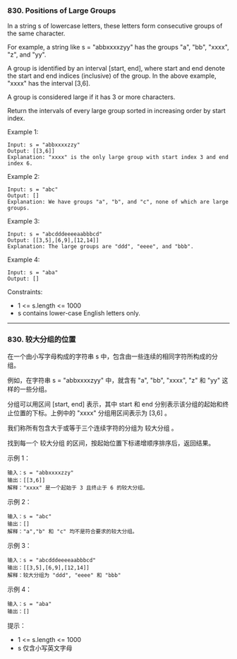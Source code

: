 ### 830. Positions of Large Groups
In a string s of lowercase letters, these letters form consecutive groups of the same character.

For example, a string like s = "abbxxxxzyy" has the groups "a", "bb", "xxxx", "z", and "yy".

A group is identified by an interval [start, end], where start and end denote the start and end indices (inclusive) of the group. In the above example, "xxxx" has the interval [3,6].

A group is considered large if it has 3 or more characters.

Return the intervals of every large group sorted in increasing order by start index.



Example 1:

	Input: s = "abbxxxxzzy"
	Output: [[3,6]]
	Explanation: "xxxx" is the only large group with start index 3 and end index 6.

Example 2:

	Input: s = "abc"
	Output: []
	Explanation: We have groups "a", "b", and "c", none of which are large groups.

Example 3:

	Input: s = "abcdddeeeeaabbbcd"
	Output: [[3,5],[6,9],[12,14]]
	Explanation: The large groups are "ddd", "eeee", and "bbb".

Example 4:

	Input: s = "aba"
	Output: []



Constraints:

* 1 <= s.length <= 1000
* s contains lower-case English letters only.

----

### 830. 较大分组的位置
在一个由小写字母构成的字符串 s 中，包含由一些连续的相同字符所构成的分组。

例如，在字符串 s = "abbxxxxzyy" 中，就含有 "a", "bb", "xxxx", "z" 和 "yy" 这样的一些分组。

分组可以用区间 [start, end] 表示，其中 start 和 end 分别表示该分组的起始和终止位置的下标。上例中的 "xxxx" 分组用区间表示为 [3,6] 。

我们称所有包含大于或等于三个连续字符的分组为 较大分组 。

找到每一个 较大分组 的区间，按起始位置下标递增顺序排序后，返回结果。



示例 1：

	输入：s = "abbxxxxzzy"
	输出：[[3,6]]
	解释："xxxx" 是一个起始于 3 且终止于 6 的较大分组。

示例 2：

	输入：s = "abc"
	输出：[]
	解释："a","b" 和 "c" 均不是符合要求的较大分组。

示例 3：

	输入：s = "abcdddeeeeaabbbcd"
	输出：[[3,5],[6,9],[12,14]]
	解释：较大分组为 "ddd", "eeee" 和 "bbb"

示例 4：

	输入：s = "aba"
	输出：[]



提示：

* 1 <= s.length <= 1000
* s 仅含小写英文字母

